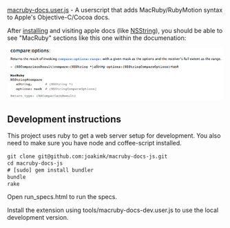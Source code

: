 [macruby-docs.user.js](https://github.com/joakimk/macruby-docs-js/raw/master/macruby-docs.user.js) - A userscript that adds MacRuby/RubyMotion syntax to Apple's Objective-C/Cocoa docs.

After [installing](https://github.com/joakimk/macruby-docs-js/raw/master/macruby-docs.user.js) and visiting apple docs (like [NSString](https://developer.apple.com/library/mac/documentation/Cocoa/Reference/Foundation/Classes/NSString_Class/Reference/NSString.html#//apple_ref/occ/instm/NSString/compare:options:range:)), you should be able to see "MacRuby" sections like this one within the documenation:

![Example](https://github.com/joakimk/macruby-docs-js/raw/master/example.png)

Development instructions
---

This project uses ruby to get a web server setup for development. You also need to make sure you have node and coffee-script installed.

    git clone git@github.com:joakimk/macruby-docs-js.git
    cd macruby-docs-js
    # [sudo] gem install bundler
    bundle
    rake

Open run_specs.html to run the specs.

Install the extension using tools/macruby-docs-dev.user.js to use the local development version.
